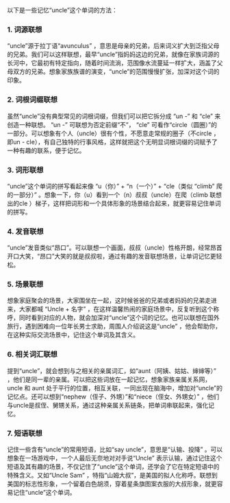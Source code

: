 以下是一些记忆“uncle”这个单词的方法：

### 1. 词源联想
“uncle”源于拉丁语“avunculus” ，意思是母亲的兄弟，后来词义扩大到泛指父母的兄弟。我们可以这样联想，最早“uncle”指妈妈这边的兄弟，就像在家族词源的长河中，它最初有特定指向，随着时间流淌，范围像水流蔓延一样扩大，涵盖了父母双方的兄弟。想象家族族谱的演变，“uncle”的范围慢慢扩张，加深对这个词的印象。

### 2. 词根词缀联想
虽然“uncle”没有典型常见的词根词缀，但我们可以把它拆分成 “un -” 和 “cle” 来创造一种联想。 “un -” 可联想为否定前缀“不”， “cle” 可看作“circle（圆圈）”的一部分。可以想象有个人（uncle）很有个性，不愿意走常规的圈子（不circle ，即un - cle），有自己独特的行事风格，这样就把这个无明显词根词缀的词赋予了一种有趣的联系，便于记忆。

### 3. 词形联想
“uncle”这个单词的拼写看起来像 “u（你）” + “n（一个）” + “cle（类似 “climb” 爬的一部分）” 。想象一下，你（u）看到一个（n）叔叔（uncle）在爬（climb 联想出的cle ）梯子，这样把词形和一个具体形象的场景结合起来，就更容易记住单词的拼写。

### 4. 发音联想
“uncle”发音类似“昂口”。可以联想一个画面，叔叔（uncle）性格开朗，经常昂首开口大笑，“昂口”大笑的就是叔叔啦，通过有趣的发音联想场景，让单词记忆更轻松。

### 5. 场景联想
想象家庭聚会的场景，大家围坐在一起，这时候爸爸的兄弟或者妈妈的兄弟走进来，大家都喊 “Uncle + 名字” ，在这样温馨热闹的家庭场景中，反复听到这个称呼，同时看到对应的人物，就会加深对“uncle”这个词的记忆。也可以联想在国外旅行，遇到困难向一位年长男士求助，周围人介绍说这是“uncle” ，他会帮助你，在这种实际交流场景中，记住这个单词及其含义。

### 6. 相关词汇联想
提到“uncle”，就会想到与之相关的亲属词汇，如“aunt（阿姨、姑姑、婶婶等）” ，他们是同一辈的亲属。可以把这些词放在一起记忆，想象家族亲属关系网，uncle 和 aunt 处于平行的位置，相互关联，一同出现在脑海中，增加对“uncle”的记忆点。还可以想到“nephew（侄子、外甥）”和“niece（侄女、外甥女）” ，他们与uncle是叔侄、舅甥关系，通过这种亲属关系链条，把单词串联起来，强化记忆。

### 7. 短语联想
记住一些含有“uncle”的常用短语，比如“say uncle”，意思是“认输、投降” 。可以想象在一场游戏中，一个人最后无奈地对对手说“Uncle” 表示认输，通过记住这个短语及其有趣的场景，不仅记住了“uncle”这个单词，还学会了它在特定短语中的特殊含义。又如“Uncle Sam” ，特指“山姆大叔”，是美国的拟人化称呼。联想到美国的标志性形象，一个留着白色胡须，穿着星条旗图案衣服的大叔形象，就更容易记住“uncle”这个单词。 
